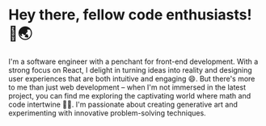 # Hey there, fellow code enthusiasts! 🚀🌏

I'm a software engineer with a penchant for front-end development. With a strong focus on React, I delight in turning ideas into reality and designing user experiences that are both intuitive and engaging 😄. But there's more to me than just web development – when I'm not immersed in the latest project, you can find me exploring the captivating world where math and code intertwine 🎨🔢. I'm passionate about creating generative art and experimenting with innovative problem-solving techniques.
   
